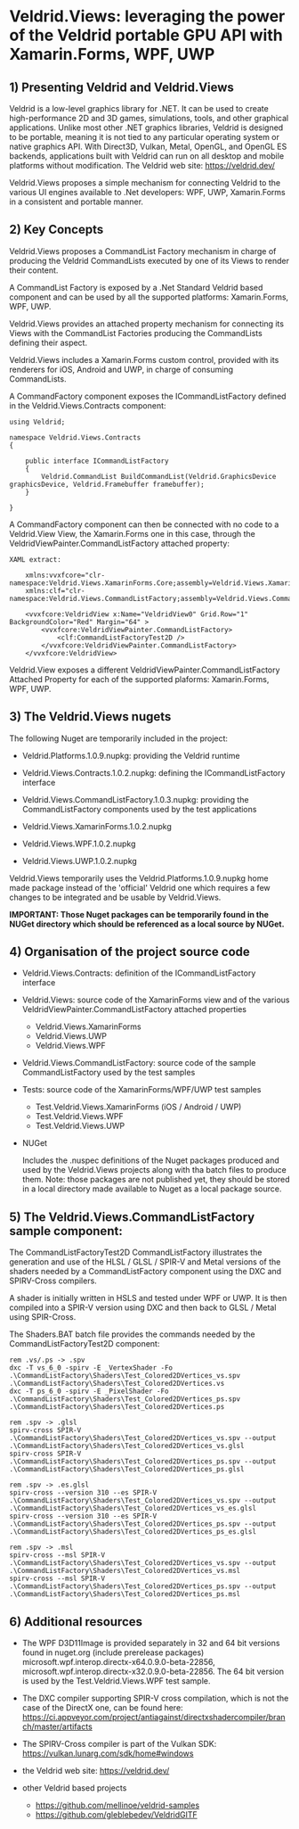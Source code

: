 # Veldrid.Views: leveraging the power of the Veldrid portable GPU API with Xamarin.Forms, WPF, UWP

## 1) Presenting Veldrid and Veldrid.Views  

Veldrid is a low-level graphics library for .NET. It can be used to create high-performance 2D and 3D games, simulations, tools, and other graphical applications. Unlike most other .NET graphics libraries, Veldrid is designed to be portable, meaning it is not tied to any particular operating system or native graphics API. With Direct3D, Vulkan, Metal, OpenGL, and OpenGL ES backends, applications built with Veldrid can run on all desktop and mobile platforms without modification.
The Veldrid web site: https://veldrid.dev/

Veldrid.Views proposes a simple mechanism for connecting Veldrid to the various UI engines available to .Net developers: WPF, UWP, Xamarin.Forms
in a consistent and portable manner. 

## 2) Key Concepts

Veldrid.Views proposes a CommandList Factory mechanism in charge of producing the Veldrid CommandLists executed by one of its Views to render their content.

A CommandList Factory is exposed by a .Net Standard Veldrid based component and can be used by all the supported platforms: Xamarin.Forms, WPF, UWP.

Veldrid.Views provides an attached property mechanism for connecting its Views with the CommandList Factories producing the CommandLists defining their aspect.

Veldrid.Views includes a Xamarin.Forms custom control, provided with its renderers for iOS, Android and UWP, in charge of consuming CommandLists.

A CommandFactory component exposes the ICommandListFactory defined in the Veldrid.Views.Contracts component:

```
using Veldrid;

namespace Veldrid.Views.Contracts
{

    public interface ICommandListFactory
    {
        Veldrid.CommandList BuildCommandList(Veldrid.GraphicsDevice graphicsDevice, Veldrid.Framebuffer framebuffer);
    }

}
```

A CommandFactory component can then be connected with no code to a Veldrid.View View, the Xamarin.Forms one in this case, through the VeldridViewPainter.CommandListFactory attached property:

    XAML extract:

        xmlns:vvxfcore="clr-namespace:Veldrid.Views.XamarinForms.Core;assembly=Veldrid.Views.XamarinForms.Core"
        xmlns:clf="clr-namespace:Veldrid.Views.CommandListFactory;assembly=Veldrid.Views.CommandListFactory"

        <vvxfcore:VeldridView x:Name="VeldridView0" Grid.Row="1" BackgroundColor="Red" Margin="64" >
            <vvxfcore:VeldridViewPainter.CommandListFactory>
                <clf:CommandListFactoryTest2D />
            </vvxfcore:VeldridViewPainter.CommandListFactory>
        </vvxfcore:VeldridView>

Veldrid.View exposes a different VeldridViewPainter.CommandListFactory Attached Property for each of the supported plaforms: Xamarin.Forms, WPF, UWP.

## 3) The Veldrid.Views nugets

The following Nuget are temporarily included in the project:

- Veldrid.Platforms.1.0.9.nupkg: providing the Veldrid runtime

- Veldrid.Views.Contracts.1.0.2.nupkg: defining the ICommandListFactory interface

- Veldrid.Views.CommandListFactory.1.0.3.nupkg: providing the CommandListFactory components used by the test applications

- Veldrid.Views.XamarinForms.1.0.2.nupkg
- Veldrid.Views.WPF.1.0.2.nupkg
- Veldrid.Views.UWP.1.0.2.nupkg

Veldrid.Views temporarily uses the Veldrid.Platforms.1.0.9.nupkg home made package instead of the 'official' Veldrid one
which requires a few changes to be integrated and be usable by Veldrid.Views.

<b>
IMPORTANT:
Those Nuget packages can be temporarily found in the NUGet directory which should be referenced as a local source by NUGet.
</b>

## 4) Organisation of the project source code

- Veldrid.Views.Contracts: definition of the ICommandListFactory interface

- Veldrid.Views: source code of the XamarinForms view and of the various VeldridViewPainter.CommandListFactory attached properties
  - Veldrid.Views.XamarinForms
  - Veldrid.Views.UWP
  - Veldrid.Views.WPF

- Veldrid.Views.CommandListFactory: source code of the sample CommandListFactory used by the test samples

- Tests: source code of the XamarinForms/WPF/UWP test samples

  - Test.Veldrid.Views.XamarinForms (iOS / Android / UWP)
  - Test.Veldrid.Views.WPF
  - Test.Veldrid.Views.UWP

- NUGet

  Includes the .nuspec definitions of the Nuget packages produced and used by the Veldrid.Views projects along with tha batch files to produce them.
  Note: those packages are not published yet, they should be stored in a local directory made available to Nuget as a local package source.   

## 5) The Veldrid.Views.CommandListFactory sample component: 

The CommandListFactoryTest2D CommandListFactory illustrates the generation and use of the HLSL / GLSL / SPIR-V and Metal versions of the shaders
needed by a CommandListFactory component using the DXC and SPIRV-Cross compilers.

A shader is initially written in HSLS and tested under WPF or UWP. It is then compiled into a SPIR-V version using DXC and then back to GLSL / Metal
using SPIR-Cross.

The Shaders.BAT batch file provides the commands needed by the CommandListFactoryTest2D component:

```
rem .vs/.ps -> .spv
dxc -T vs_6_0 -spirv -E _VertexShader -Fo .\CommandListFactory\Shaders\Test_Colored2DVertices_vs.spv .\CommandListFactory\Shaders\Test_Colored2DVertices.vs
dxc -T ps_6_0 -spirv -E _PixelShader -Fo .\CommandListFactory\Shaders\Test_Colored2DVertices_ps.spv .\CommandListFactory\Shaders\Test_Colored2DVertices.ps

rem .spv -> .glsl
spirv-cross SPIR-V .\CommandListFactory\Shaders\Test_Colored2DVertices_vs.spv --output .\CommandListFactory\Shaders\Test_Colored2DVertices_vs.glsl
spirv-cross SPIR-V .\CommandListFactory\Shaders\Test_Colored2DVertices_ps.spv --output .\CommandListFactory\Shaders\Test_Colored2DVertices_ps.glsl

rem .spv -> .es.glsl
spirv-cross --version 310 --es SPIR-V .\CommandListFactory\Shaders\Test_Colored2DVertices_vs.spv --output .\CommandListFactory\Shaders\Test_Colored2DVertices_vs_es.glsl
spirv-cross --version 310 --es SPIR-V .\CommandListFactory\Shaders\Test_Colored2DVertices_ps.spv --output .\CommandListFactory\Shaders\Test_Colored2DVertices_ps_es.glsl

rem .spv -> .msl
spirv-cross --msl SPIR-V .\CommandListFactory\Shaders\Test_Colored2DVertices_vs.spv --output .\CommandListFactory\Shaders\Test_Colored2DVertices_vs.msl
spirv-cross --msl SPIR-V .\CommandListFactory\Shaders\Test_Colored2DVertices_ps.spv --output .\CommandListFactory\Shaders\Test_Colored2DVertices_ps.msl
```

## 6) Additional resources

- The WPF D3D11Image is provided separately in 32 and 64 bit versions found in nuget.org (include prerelease packages)
  microsoft.wpf.interop.directx-x64.0.9.0-beta-22856, microsoft.wpf.interop.directx-x32.0.9.0-beta-22856.
  The 64 bit version is used by the Test.Veldrid.Views.WPF test sample.

- The DXC compiler supporting SPIR-V cross compilation, which is not the case of the DirectX one,
  can be found here:
  https://ci.appveyor.com/project/antiagainst/directxshadercompiler/branch/master/artifacts

- The SPIRV-Cross compiler is part of the Vulkan SDK:
  https://vulkan.lunarg.com/sdk/home#windows

- the Veldrid web site: https://veldrid.dev/

- other Veldrid based projects

  - https://github.com/mellinoe/veldrid-samples
  - https://github.com/gleblebedev/VeldridGlTF



